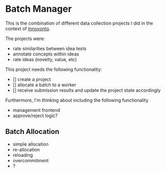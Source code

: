 # Batch Manager
This is the combination of different data collection projects I did in the context of
[Innovonto](innovonto-core.imp.fu-berlin.de/).

The projects were:
* rate similarities between idea texts
* annotate concepts within ideas
* rate ideas (novelty, value, etc)

This project needs the following functionality:

* [] create a project
* [] allocate a batch to a worker
* [] receive submission results and update the project state accordingly

Furthermore, I'm thinking about including the following functionality
* management frontend
* approve/reject logic?


## Batch Allocation
* simple allocation
* re-allocation
* reloading
* overcommitment
* ?
